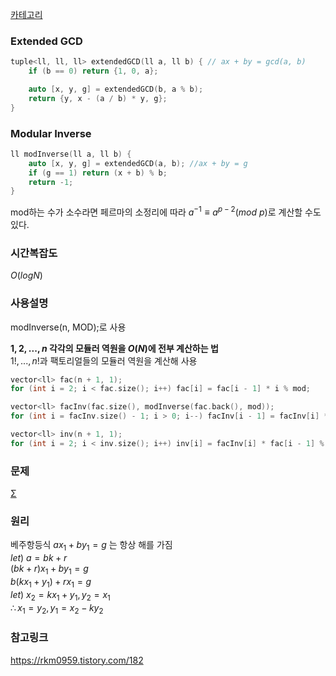 [카테고리](/README.md)
### Extended GCD
```cpp
tuple<ll, ll, ll> extendedGCD(ll a, ll b) { // ax + by = gcd(a, b)
    if (b == 0) return {1, 0, a};

    auto [x, y, g] = extendedGCD(b, a % b);
    return {y, x - (a / b) * y, g};
}
```
### Modular Inverse
```cpp
ll modInverse(ll a, ll b) {
    auto [x, y, g] = extendedGCD(a, b); //ax + by = g
    if (g == 1) return (x + b) % b;
    return -1;
}
```
mod하는 수가 소수라면 페르마의 소정리에 따라 $a^{-1} \equiv a^{p-2} (mod~p)$로 계산할 수도 있다.   

### 시간복잡도 
$O(logN)$   

### 사용설명
modInverse(n, MOD);로 사용

__$1, 2, ..., n$ 각각의 모듈러 역원을 $O(N)$에 전부 계산하는 법__   
$1!, ..., n!$과 팩토리얼들의 모듈러 역원을 계산해 사용   
```cpp
vector<ll> fac(n + 1, 1);
for (int i = 2; i < fac.size(); i++) fac[i] = fac[i - 1] * i % mod;

vector<ll> facInv(fac.size(), modInverse(fac.back(), mod));
for (int i = facInv.size() - 1; i > 0; i--) facInv[i - 1] = facInv[i] * i % mod;

vector<ll> inv(n + 1, 1);
for (int i = 2; i < inv.size(); i++) inv[i] = facInv[i] * fac[i - 1] % mod;
```

### 문제
[Σ](https://www.acmicpc.net/problem/13172)   

### 원리
베주항등식 $ax_1 + by_1 = g$ 는 항상 해를 가짐   
$let)~ a=bk+r$   
$(bk + r)x_1 + by_1 = g$   
$b(kx_1+y_1) + rx_1 = g$   
$let)~ x_2 = kx_1+y_1, y_2=x_1$   
$\therefore x_1=y_2, y_1 = x_2-ky_2$

### 참고링크
https://rkm0959.tistory.com/182   
